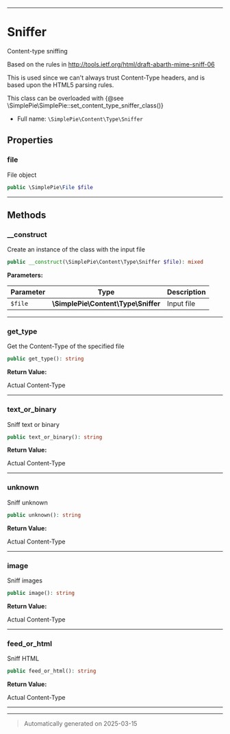 ***

# Sniffer

Content-type sniffing

Based on the rules in http://tools.ietf.org/html/draft-abarth-mime-sniff-06

This is used since we can't always trust Content-Type headers, and is based
upon the HTML5 parsing rules.


This class can be overloaded with {@see \SimplePie\SimplePie::set_content_type_sniffer_class()}

* Full name: `\SimplePie\Content\Type\Sniffer`



## Properties


### file

File object

```php
public \SimplePie\File $file
```






***

## Methods


### __construct

Create an instance of the class with the input file

```php
public __construct(\SimplePie\Content\Type\Sniffer $file): mixed
```








**Parameters:**

| Parameter | Type | Description |
|-----------|------|-------------|
| `$file` | **\SimplePie\Content\Type\Sniffer** | Input file |





***

### get_type

Get the Content-Type of the specified file

```php
public get_type(): string
```









**Return Value:**

Actual Content-Type




***

### text_or_binary

Sniff text or binary

```php
public text_or_binary(): string
```









**Return Value:**

Actual Content-Type




***

### unknown

Sniff unknown

```php
public unknown(): string
```









**Return Value:**

Actual Content-Type




***

### image

Sniff images

```php
public image(): string
```









**Return Value:**

Actual Content-Type




***

### feed_or_html

Sniff HTML

```php
public feed_or_html(): string
```









**Return Value:**

Actual Content-Type




***


***
> Automatically generated on 2025-03-15
